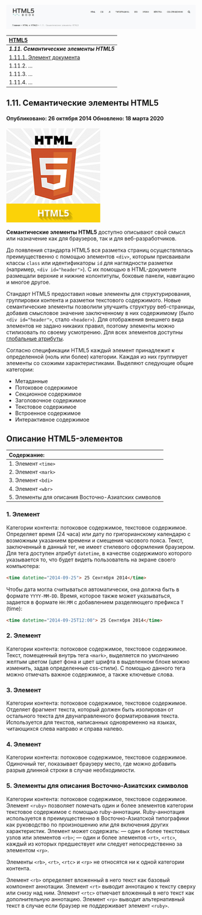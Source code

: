 ![head.jpg](imges/head.jpg)

| [HTML5](homework.md) |
| :------------- |
| ***1.11. Семантические элементы HTML5*** |
| [1.11.1. Элемент документа](1.11.1.md) |
| 1.11.2. ... |
| 1.11.3. ... |
| 1.11.4. ... |

## 1.11. Семантические элементы HTML5

#### Опубликовано: 26 октября 2014 Обновлено: 18 марта 2020

![html5.png](imges/html5.png)

**Семантические элементы HTML5** доступно описывают свой смысл или назначение как для браузеров, так и для веб-разработчиков.

До появления стандарта HTML5 вся разметка страниц осуществлялась преимущественно с помощью элементов `<div>`, которым присваивали классы `class` или идентификаторы `id` для наглядности разметки (например, `<div id="header">`). 
С их помощью в HTML-документе размещали верхние и нижние колонтитулы, боковые панели, навигацию и многое другое.

 Стандарт HTML5 предоставил новые элементы для структурирования, группировки контента и разметки текстового содержимого. Новые семантические элементы позволили улучшить структуру веб-страницы, добавив смысловое значение заключенному в них содержимому (было `<div id="header">`, стало `<header>`). Для отображения внешнего вида элементов не задано никаких правил, поэтому элементы можно стилизовать по своему усмотрению. Для всех элементов доступны <u>глобальные атрибуты</u>.

Согласно спецификации HTML5 каждый элемент принадлежит к определенной (ноль или более) категории. Каждая из них группирует элементы со схожими характеристиками. Выделяют следующие общие категории:

* Метаданные
* Потоковое содержимое
* Секционное содержимое
* Заголовочное содержимое
* Текстовое содержимое
* Встроенное содержимое
* Интерактивное содержимое

## Описание HTML5-элементов

| Содержание: |
| :---------- |
| 1. Элемент `<time>` |
| 2. Элемент `<mark>` |
| 3. Элемент `<bdi>` |
| 4. Элемент `<wbr>` |
| 5. Элементы для описания Восточно-Азиатских символов |

### 1. Элемент <time>

Категории контента: потоковое содержимое, текстовое содержимое.
Определяет время (24 часа) или дату по григорианскому календарю с возможным указанием времени и смещения часового пояса. Текст, заключенный в данный тег, не имеет стилевого оформления браузером. Для тега доступен атрибут `datetime`, в качестве содержимого которого указывается то, что будет видеть пользователь на экране своего компьютера:

```html
<time datetime="2014-09-25"> 25 Сентября 2014</time>
```

Чтобы дата могла считываться автоматически, она должна быть в формате `YYYY-MM-DD`. Время, которое также может указываться, задается в формате `HH:MM` с добавлением разделяющего префикса `T` (time): 

```html
<time datetime="2014-09-25T12:00"> 25 Сентября 2014</time>
```

### 2. Элемент <mark>

Категории контента: потоковое содержимое, текстовое содержимое.
Текст, помещенный внутрь тега `<mark>`, выделяется по умолчанию желтым цветом (цвет фона и цвет шрифта в выделенном блоке можно изменить, задав определенные css-стили). С помощью данного тега можно отмечать важное содержимое, а также ключевые слова.

### 3. Элемент <bdi>

Категории контента: потоковое содержимое, текстовое содержимое.
Отделяет фрагмент текста, который должен быть изолирован от остального текста для двунаправленного форматирования текста. Используется для текстов, написанных одновременно на языках, читающихся слева направо и справа налево.

### 4. Элемент <wbr>

Категории контента: потоковое содержимое, текстовое содержимое.
Одиночный тег, показывает браузеру место, где можно добавить разрыв длинной строки в случае необходимости.

### 5. Элементы для описания Восточно-Азиатских символов

Категории контента: потоковое содержимое, текстовое содержимое.
Элемент `<ruby>` позволяет помечать один и более элементов категории текстовое содержимое с помощью ruby-аннотации. Ruby-аннотация используется в преимущественно в Восточно-Азиатской типографики как руководство по произношению или для включения других характеристик. Элемент может содержать:
— один и более текстовых узлов или элементов `<rb>`;
— один и более элементов `<rt>`, `<rtc>`, каждый из которых предшествует или следует непосредственно за элементом `<rp>`.

Элементы `<rb>`, `<rt>`, `<rtc>` и `<rp>` не относятся ни к одной категории контента.

Элемент `<rb>` определяет вложенный в него текст как базовый компонент аннотации.
Элемент `<rt>` выводит аннотацию к тексту сверху или снизу над ним.
Элемент `<rtc>` отмечает вложенный в него текст как дополнительную аннотацию.
Элемент `<rp>` выводит альтернативный текст в случае если браузер не поддерживает элемент `<ruby>`.